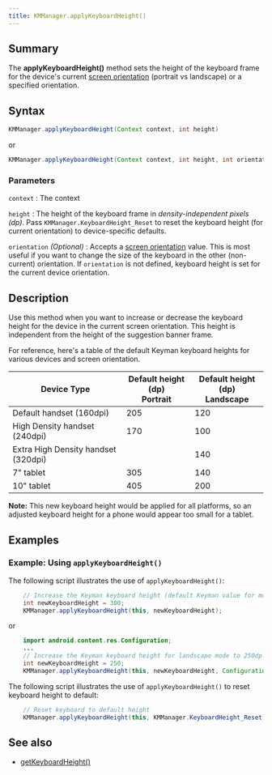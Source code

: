 ```yaml
---
title: KMManager.applyKeyboardHeight()
---
```


## Summary
The **applyKeyboardHeight()** method sets the height of the keyboard frame for 
the device's current [screen orientation](https://developer.android.com/training/multiscreen/screensizes#TaskUseOriQuali) 
(portrait vs landscape) or a specified orientation.

## Syntax
```java
KMManager.applyKeyboardHeight(Context context, int height)
```
or

```java
KMManager.applyKeyboardHeight(Context context, int height, int orientation)
```

### Parameters

`context`
: The context

`height`
: The height of the keyboard frame in *density-independent pixels (dp)*. Pass `KMManager.KeyboardHeight_Reset` to reset the keyboard height (for current orientation) to device-specific defaults.

`orientation` _(Optional)_
: Accepts a [screen orientation](https://developer.android.com/training/multiscreen/screensizes#TaskUseOriQuali) value. This is most useful if you want to change the size of the keyboard in the other (non-current) orientation. If `orientation` is not defined, keyboard height is set for the current device orientation.

## Description
Use this method when you want to increase or decrease the keyboard height for 
the device in the current screen orientation. This height is independent from 
the height of the suggestion banner frame.

For reference, here's a table of the default Keyman keyboard heights for various devices and screen orientation.
 
 Device Type                    | Default height (dp)<br>Portrait | Default height (dp)<br>Landscape |
|-------------------------------|---------------------------------|----------------------------------|
| Default handset (160dpi)      | 205 | 120 |
| High Density handset (240dpi) | 170 | 100 |
| Extra High Density handset (320dpi) |     | 140 |
| 7" tablet                     | 305 | 140 |
| 10" tablet                    | 405 | 200 |

**Note:** This new keyboard height would be applied for all platforms, so an 
adjusted keyboard height for a phone would appear too small for a tablet.

## Examples

### Example: Using `applyKeyboardHeight()`
The following script illustrates the use of `applyKeyboardHeight()`:

```java
    // Increase the Keyman keyboard height (default Keyman value for most phones is 205dp)
    int newKeyboardHeight = 300;
    KMManager.applyKeyboardHeight(this, newKeyboardHeight);
```

or

```java
    import android.content.res.Configuration;
    ...
    // Increase the Keyman keyboard height for landscape mode to 250dp (default Keyman value for most phones is 100dp)
    int newKeyboardHeight = 250;
    KMManager.applyKeyboardHeight(this, newKeyboardHeight, Configuration.ORIENTATION_LANDSCAPE);
```


The following script illustrates the use of `applyKeyboardHeight()` to reset keyboard height to default:

```java
    // Reset keyboard to default height
    KMManager.applyKeyboardHeight(this, KMManager.KeyboardHeight_Reset);
```

## See also
* [getKeyboardHeight()](getKeyboardHeight)

